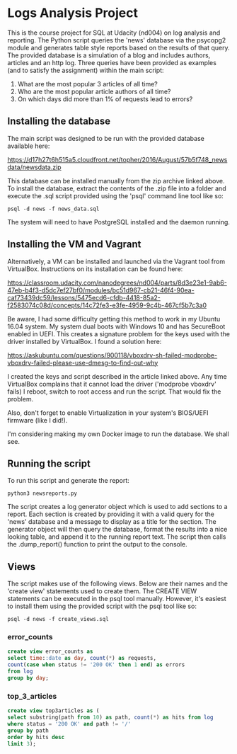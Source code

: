 # Logs Analysis Project
This is the course project for SQL at Udacity (nd004) on log analysis and reporting.  The Python script queries the 'news' database via the psycopg2 module and generates table style reports based on the results of that query.  The provided database is a simulation of a blog and includes authors, articles and an http log.  Three queries have been provided as examples (and to satisfy the assignment) within the main script:

1. What are the most popular 3 articles of all time?
2. Who are the most popular article authors of all time?
3. On which days did more than 1% of requests lead to errors?

## Installing the database

The main script was designed to be run with the provided database available here:

https://d17h27t6h515a5.cloudfront.net/topher/2016/August/57b5f748_newsdata/newsdata.zip

This database can be installed manually from the zip archive linked above.  To install the database, extract the contents of the .zip file into a folder and execute the .sql script provided using the 'psql' command line tool like so:

~~~~
psql -d news -f news_data.sql
~~~~

The system will need to have PostgreSQL installed and the daemon running.

## Installing the VM and Vagrant

Alternatively, a VM can be installed and launched via the Vagrant tool from VirtualBox.  Instructions on its installation can be found here:

https://classroom.udacity.com/nanodegrees/nd004/parts/8d3e23e1-9ab6-47eb-b4f3-d5dc7ef27bf0/modules/bc51d967-cb21-46f4-90ea-caf73439dc59/lessons/5475ecd6-cfdb-4418-85a2-f2583074c08d/concepts/14c72fe3-e3fe-4959-9c4b-467cf5b7c3a0

Be aware, I had some difficulty getting this method to work in my Ubuntu 16.04 system.  My system dual boots with Windows 10 and has SecureBoot enabled in UEFI.  This creates a signature problem for the keys used with the driver installed by VirtualBox.  I found a solution here:

https://askubuntu.com/questions/900118/vboxdrv-sh-failed-modprobe-vboxdrv-failed-please-use-dmesg-to-find-out-why

I created the keys and script described in the article linked above.  Any time VirtualBox complains that it cannot load the driver ('modprobe vboxdrv' fails) I reboot, switch to root access and run the script.  That would fix the problem.

Also, don't forget to enable Virtualization in your system's BIOS/UEFI firmware (like I did!).

I'm considering making my own Docker image to run the database.  We shall see.

## Running the script

To run this script and generate the report:

~~~~shell
python3 newsreports.py
~~~~

The script creates a log generator object which is used to add sections to a report.  Each section is created by providing it with a valid query for the 'news' database and a message to display as a title for the section.  The generator object will then query the database, format the results into a nice looking table, and append it to the running report text.  The script then calls the .dump_report() function to print the output to the console.

## Views

The script makes use of the following views.  Below are their names and the 'create view' statements used to create them. The CREATE VIEW statements can be executed in the psql tool manually.  However, it's easiest to install them using the provided script with the psql tool like so:

~~~~shell
psql -d news -f create_views.sql
~~~~

### error_counts

~~~~sql
create view error_counts as
select time::date as day, count(*) as requests,
count(case when status != '200 OK' then 1 end) as errors
from log
group by day;
~~~~

### top_3_articles

~~~~sql
create view top3articles as (
select substring(path from 10) as path, count(*) as hits from log
where status = '200 OK' and path != '/'
group by path
order by hits desc
limit 3);
~~~~
